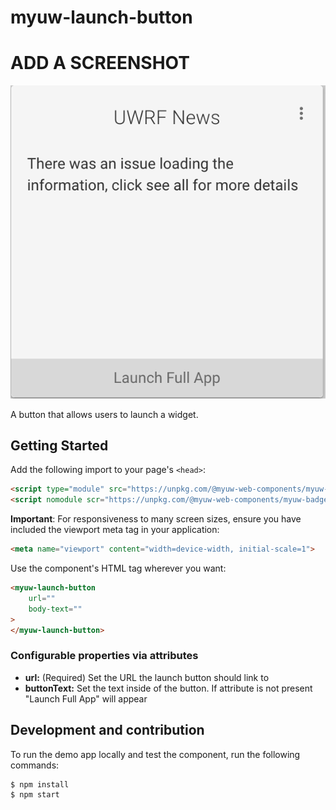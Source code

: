 # myuw-launch-button

# ADD A SCREENSHOT
![Screenshot showing an example of a launch button](launch-button.png "Launch Button")

A button that allows users to launch a widget.

## Getting Started

Add the following import to your page's `<head>`:

```html
<script type="module" src="https://unpkg.com/@myuw-web-components/myuw-badge@^1?module"></script>
<script nomodule scr="https://unpkg.com/@myuw-web-components/myuw-badge@^1"></script>
```

**Important**: For responsiveness to many screen sizes, ensure you have included the viewport meta tag in your application:

```html
<meta name="viewport" content="width=device-width, initial-scale=1">
```

Use the component's HTML tag wherever you want:

```HTML
<myuw-launch-button
    url=""
    body-text=""
>
</myuw-launch-button>
```

### Configurable properties via attributes

- **url:** (Required) Set the URL the launch button should link to
- **buttonText:** Set the text inside of the button. If attribute is not present "Launch Full App" will appear

## Development and contribution

To run the demo app locally and test the component, run the following commands:

```bash
$ npm install
$ npm start
```
